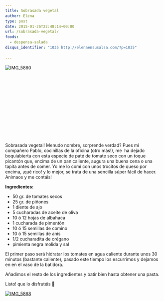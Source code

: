 ```yaml
---
title: Sobrasada vegetal
author: Elena
type: post
date: 2015-01-26T22:48:14+00:00
url: /sobrasada-vegetal/
foods:
  - despensa-salada
disqus_identifier: "1035 http://elenaensusalsa.com/?p=1035"

---
```

<img class="alignleft  wp-image-1036" src="/2018/03/IMG_5860.jpg" alt="IMG_5860" width="401" height="301" srcset="/2018/03/IMG_5860.jpg 640w, /2018/03/IMG_5860-300x225.jpg 300w" sizes="(max-width: 401px) 100vw, 401px" />

&nbsp;

&nbsp;

&nbsp;

&nbsp;

&nbsp;

&nbsp;

&nbsp;

Sobrasada vegetal! Menudo nombre, sorprende verdad? Pues mi compañero Pablo, cocinillas de la oficina (otro más!), me  ha dejado boquiabierta con esta especie de paté de tomate seco con un toque picantón que, encima de un pan caliente, augura una buena cena o una tapita antes de comer. Yo me lo comí con unos trocitos de queso por encima, ¡qué rico! y lo mejor, se trata de una sencilla súper fácil de hacer. Animaos y me contáis!

<p class="p1">
  <b>Ingredientes:</b>
</p>

<ul class="ul1">
  <li class="li1">
    50 gr. de tomates secos
  </li>
  <li class="li1">
    25 gr. de piñones
  </li>
  <li class="li1">
    1 diente de ajo
  </li>
  <li class="li1">
    5 cucharadas de aceite de oliva
  </li>
  <li class="li1">
    10 ó 12 hojas de albahaca
  </li>
  <li class="li1">
    1 cucharada de pimentón
  </li>
  <li class="li1">
    10 ó 15 semillas de comino
  </li>
  <li class="li1">
    10 ó 15 semillas de anís
  </li>
  <li class="li1">
    1/2 cucharadita de orégano
  </li>
  <li class="li1">
    pimienta negra molida y sal
  </li>
</ul>

<p class="p1">
  El primer paso será hidratar los tomates en agua caliente durante unos 30 minutos (bastante caliente), pasado este tiempo los escurrimos y dejamos en en el vaso de la batidora.
</p>

<p class="p1">
  Añadimos el resto de los ingredientes y batir bien hasta obtener una pasta.
</p>

<p class="p1">
  Listo! que lo disfrutéis 🙂
</p>

<p class="p1">
  <a href="/2018/03/IMG_5868.jpg"><img class="  wp-image-1037 aligncenter" src="/2018/03/IMG_5868.jpg" alt="IMG_5868" width="402" height="301" srcset="/2018/03/IMG_5868.jpg 640w, /2018/03/IMG_5868-300x225.jpg 300w" sizes="(max-width: 402px) 100vw, 402px" /></a>
</p>
